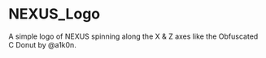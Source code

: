 # NEXUS_Logo
A simple logo of NEXUS spinning along the X &amp; Z axes like the Obfuscated C Donut by @a1k0n.
